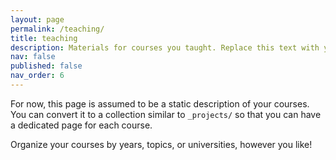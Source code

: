 ```yaml
---
layout: page
permalink: /teaching/
title: teaching
description: Materials for courses you taught. Replace this text with your description.
nav: false
published: false
nav_order: 6
---
```


For now, this page is assumed to be a static description of your courses. You can convert it to a collection similar to `_projects/` so that you can have a dedicated page for each course.

Organize your courses by years, topics, or universities, however you like!
